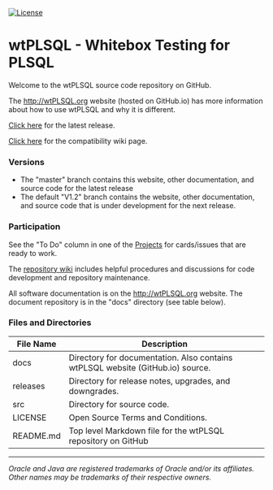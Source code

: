[![License](https://img.shields.io/badge/License-Apache%202.0-blue.svg)](https://opensource.org/licenses/Apache-2.0)

# wtPLSQL - Whitebox Testing for PLSQL

Welcome to the wtPLSQL source code repository on GitHub.

The http://wtPLSQL.org website (hosted on GitHub.io) has more information about how to use wtPLSQL and why it is different.

[Click here](https://github.com/DDieterich/wtPLSQL/releases/latest) for the latest release.

[Click here](https://github.com/DDieterich/wtPLSQL/wiki/Compatibility) for the compatibility wiki page.


### Versions

* The "master" branch contains this website, other documentation, and source code for the latest release
* The default "V1.2" branch contains the website, other documentation, and source code that is under development for the next release.  


### Participation

See the "To Do" column in one of the [Projects](https://github.com/DDieterich/wtPLSQL/projects) for cards/issues that are ready to work.

The [repository wiki](https://github.com/DDieterich/wtPLSQL/wiki) includes helpful procedures and discussions for code development and repository maintenance.

All software documentation is on the http://wtPLSQL.org website. The document repository is in the "docs" directory (see table below).


### Files and Directories

File Name            | Description
---------------------|------------
docs                 | Directory for documentation. Also contains wtPLSQL website (GitHub.io) source.
releases             | Directory for release notes, upgrades, and downgrades.
src                  | Directory for source code.
LICENSE              | Open Source Terms and Conditions.
README.md            | Top level Markdown file for the wtPLSQL repository on GitHub

---

_Oracle and Java are registered trademarks of Oracle and/or its affiliates. Other names may be trademarks of their respective owners._

